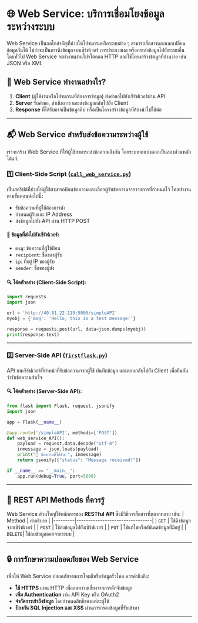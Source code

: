 
# 🌐 Web Service: บริการเชื่อมโยงข้อมูลระหว่างระบบ

Web Service เป็นกลไกสำคัญที่ช่วยให้โปรแกรมหรือระบบต่าง ๆ สามารถสื่อสารและแลกเปลี่ยนข้อมูลกันได้ ไม่ว่าจะเป็นการดึงข้อมูลจากเซิร์ฟเวอร์ การประมวลผล หรือการส่งข้อมูลไปยังระบบอื่น โดยทั่วไป Web Service จะทำงานผ่านโปรโตคอล HTTP และใช้โครงสร้างข้อมูลที่อ่านง่าย เช่น JSON หรือ XML

## 🚀 Web Service ทำงานอย่างไร?
1. **Client** (ผู้ใช้งานหรือโปรแกรมที่ต้องการข้อมูล) ส่งคำขอไปยังเซิร์ฟเวอร์ผ่าน API
2. **Server** รับคำขอ, ดำเนินการ และส่งข้อมูลกลับไปยัง Client
3. **Response** ที่ได้รับอาจเป็นข้อมูลดิบ หรือเป็นโครงสร้างข้อมูลที่ต้องนำไปใช้ต่อ

---

## 📬 Web Service สำหรับส่งข้อความระหว่างผู้ใช้
เราจะสร้าง Web Service ที่ให้ผู้ใช้สามารถส่งข้อความถึงกัน โดยระบบจะแบ่งออกเป็นสองส่วนหลัก ได้แก่:

### 1️⃣ **Client-Side Script** ([`call_web_service.py`](https://github.com/Tonry12/AIprototype24/blob/main/call_web_service.py))
เป็นสคริปต์ที่ช่วยให้ผู้ใช้สามารถป้อนข้อความและเลือกผู้รับข้อความจากรายการที่กำหนดไว้ โดยทำงานตามขั้นตอนต่อไปนี้:
- รับข้อความที่ผู้ใช้ต้องการส่ง
- กำหนดผู้รับและ IP Address
- ส่งข้อมูลไปยัง API ผ่าน HTTP POST

#### 📌 ข้อมูลที่ส่งไปยังเซิร์ฟเวอร์:
- `msg`: ข้อความที่ผู้ใช้ป้อน
- `recipient`: ชื่อของผู้รับ
- `ip`: ที่อยู่ IP ของผู้รับ
- `sender`: ชื่อของผู้ส่ง

#### 🔍 โค้ดตัวอย่าง (Client-Side Script):
```python
import requests
import json

url = 'http://40.81.22.119:5006/simpleAPI'
myobj = {'msg': 'Hello, this is a test message!'}

response = requests.post(url, data=json.dumps(myobj))
print(response.text)
```
---

### 2️⃣ **Server-Side API** ([`firstflask.py`](https://github.com/Tonry12/AIprototype24/blob/main/firstflask.py))
API บนเซิร์ฟเวอร์ที่ทำหน้าที่รับข้อความจากผู้ใช้ บันทึกข้อมูล และตอบกลับไปยัง Client เพื่อยืนยันว่ารับข้อความสำเร็จ

#### 🔍 โค้ดตัวอย่าง (Server-Side API):
```python
from flask import Flask, request, jsonify
import json

app = Flask(__name__)

@app.route('/simpleAPI', methods=['POST'])
def web_service_API():
    payload = request.data.decode("utf-8")
    inmessage = json.loads(payload)
    print("📩 ข้อความที่ได้รับ:", inmessage)
    return jsonify({"status": "Message received!"})

if __name__ == "__main__":
    app.run(debug=True, port=5006)
```

---

## 🌟 REST API Methods ที่ควรรู้
Web Service ส่วนใหญ่ใช้หลักการของ **RESTful API** ซึ่งมีวิธีการสื่อสารที่หลากหลาย เช่น:
| Method  | คำอธิบาย |
|---------|--------------------------------|
| `GET`   | ใช้ดึงข้อมูลจากเซิร์ฟเวอร์ |
| `POST`  | ใช้ส่งข้อมูลไปยังเซิร์ฟเวอร์ |
| `PUT`   | ใช้แก้ไขหรืออัปเดตข้อมูลที่มีอยู่ |
| `DELETE`| ใช้ลบข้อมูลออกจากระบบ |

---

## 🔒 การรักษาความปลอดภัยของ Web Service
เพื่อให้ Web Service ปลอดภัยจากการโจมตีหรือข้อมูลรั่วไหล ควรคำนึงถึง:
- **ใช้ HTTPS** แทน HTTP เพื่อลดความเสี่ยงจากการดักจับข้อมูล
- **เพิ่ม Authentication** เช่น API Key หรือ OAuth2
- **จำกัดการเข้าถึงข้อมูล** โดยกำหนดสิทธิ์ของแต่ละผู้ใช้
- **ป้องกัน SQL Injection และ XSS** ผ่านการกรองข้อมูลที่รับเข้ามา

---

